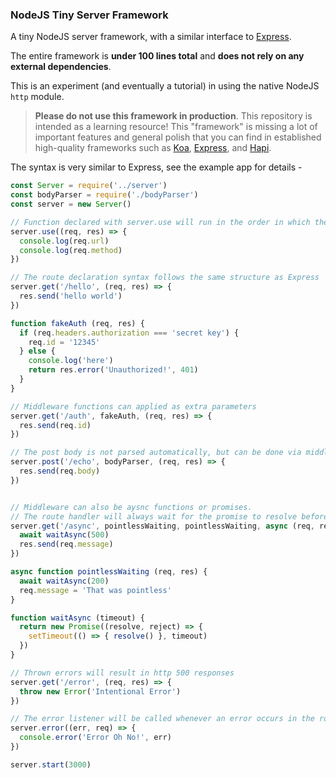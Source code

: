 ### NodeJS Tiny Server Framework

A tiny NodeJS server framework, with a similar interface to [Express](https://github.com/expressjs/express).

The entire framework is **under 100 lines total** and **does not rely on any external dependencies**.

This is an experiment (and eventually a tutorial) in using the native NodeJS `http` module.

> **Please do not use this framework in production**.  This repository is intended as a learning resource! This "framework" is missing a lot of important features and general polish that you can find in established high-quality frameworks such as [Koa](https://github.com/koajs/koa), [Express](https://github.com/expressjs/express), and [Hapi](https://github.com/hapijs/hapi).


The syntax is very similar to Express, see the example app for details -
```javascript
const Server = require('../server')
const bodyParser = require('./bodyParser')
const server = new Server()

// Function declared with server.use will run in the order in which they are declared, for all server requests.
server.use((req, res) => {
  console.log(req.url)
  console.log(req.method)
})

// The route declaration syntax follows the same structure as Express
server.get('/hello', (req, res) => {
  res.send('hello world')
})

function fakeAuth (req, res) {
  if (req.headers.authorization === 'secret key') {
    req.id = '12345'
  } else {
    console.log('here')
    return res.error('Unauthorized!', 401)
  }
}

// Middleware functions can applied as extra parameters
server.get('/auth', fakeAuth, (req, res) => {
  res.send(req.id)
})

// The post body is not parsed automatically, but can be done via middleware
server.post('/echo', bodyParser, (req, res) => {
  res.send(req.body)
})


// Middleware can also be aysnc functions or promises.
// The route handler will always wait for the promise to resolve before continuing.
server.get('/async', pointlessWaiting, pointlessWaiting, async (req, res) => {
  await waitAsync(500)
  res.send(req.message)
})

async function pointlessWaiting (req, res) {
  await waitAsync(200)
  req.message = 'That was pointless'
}

function waitAsync (timeout) {
  return new Promise((resolve, reject) => {
    setTimeout(() => { resolve() }, timeout)
  })
}

// Thrown errors will result in http 500 responses
server.get('/error', (req, res) => {
  throw new Error('Intentional Error')
})

// The error listener will be called whenever an error occurs in the route handlers
server.error((err, req) => {
  console.error('Error Oh No!', err)
})

server.start(3000)
```